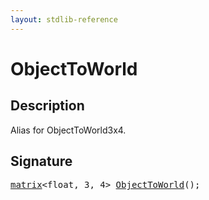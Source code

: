 ```yaml
---
layout: stdlib-reference
---
```


# ObjectToWorld

## Description



Alias for ObjectToWorld3x4.


## Signature 

<pre>
<a href="/stdlib-reference/types/matrix/index" class="code_type">matrix</a>&lt;<span class="code_keyword">float</span>, 3, 4&gt; <a href="/stdlib-reference/global-decls/objecttoworld-068">ObjectToWorld</a>();

</pre>

